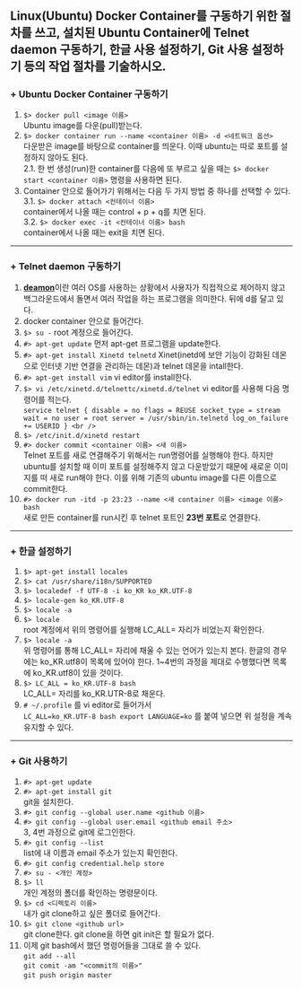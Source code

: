 Linux(Ubuntu) Docker Container를 구동하기 위한 절차를 쓰고, 설치된 Ubuntu Container에 Telnet daemon 구동하기, 한글 사용 설정하기, Git 사용 설정하기 등의 작업 절차를 기술하시오.
---------------------------------------------------------

### + Ubuntu Docker Container 구동하기

1. `$> docker pull <image 이름>` <br />
  Ubuntu image를 다운(pull)받는다. <br />
2. `$> docker container run --name <container 이름> -d <네트워크 옵션>` <br />
  다운받은 image를 바탕으로 container를 띄운다. 이때 ubuntu는 따로 포트를 설정하지 않아도 된다.<br />
2.1. 한 번 생성(run)한 container를 다음에 또 부르고 싶을 때는 `$> docker start <container 이름>` 명령을 사용하면 된다.<br />
3. Container 안으로 들어가기 위해서는 다음 두 가지 방법 중 하나를 선택할 수 있다.<br />
3.1. `$> docker attach <컨테이너 이름>`<br />
    container에서 나올 때는 control + p + q를 치면 된다.<br />
3.2. `$> docker exec -it <컨테이너 이름> bash`<br />
    container에서 나올 때는 exit을 치면 된다.<br />
    
- - - - - - - - - - - - - - - - - - - - - - - - - - - - - 
### + Telnet daemon 구동하기

1. [**deamon**](https://ko.wikipedia.org/wiki/%EB%8D%B0%EB%AA%AC_(%EC%BB%B4%ED%93%A8%ED%8C%85))이란 여러 OS를 사용하는 상황에서 사용자가 직접적으로 제어하지 않고 백그라운드에서 돌면서 여러 작업을 하는 프로그램을 의미한다. 뒤에 d를 달고 있다. <br />
2. docker container 안으로 들어간다.<br />
3. `$> su -` root 계정으로 들어간다.<br />
4. `#> apt-get update` 먼저 apt-get 프로그램을 update한다.<br />
5. `#> apt-get install Xinetd telnetd` Xinet(inetd에 보안 기능이 강화된 데몬으로 인터넷 기반 연결을 관리하는 데몬)과 telnet 데몬을 intall한다. <br />
6. `#> apt-get install vim` vi editor를 install한다.<br />
7. `$> vi /etc/xinetd.d/telnettc/xinetd.d/telnet` vi editor를 사용해 다음 명령어를 적는다. <br />
`service telnet
{
    disable = no
    flags = REUSE
    socket_type = stream
    wait = no
    user = root
    server = /usr/sbin/in.telnetd
    log_on_failure += USERID
}
<br />`
8. `$> /etc/init.d/xinetd restart` <br />
9. `#> docker commit <container 이름> <새 이름>` <br />
  Telnet 포트를 새로 연결해주기 위해서는 run명령어를 실행해야 한다. 하지만 ubuntu를 설치할 때 이미 포트를 설정해주지 않고 다운받았기 때문에 새로운 이미지를 떠 새로 run해야 한다. 이를 위해 기존의 ubuntu image를 다른 이름으로 commit한다.<br />
10. `#> docker run -itd -p 23:23 --name <새 container 이름> <image 이름> bash` <br />
  새로 만든 container를 run시킨 후 telnet 포트인 **23번 포트**로 연결한다.<br />
  
- - - - - - - - - - - - - - - - - - - - - - - - - - - - - 
### + 한글 설정하기

1. `$> apt-get install locales`<br />
2. `$> cat /usr/share/i18n/SUPPORTED`<br />
3. `$> localedef -f UTF-8 -i ko_KR ko_KR.UTF-8`<br />
4. `$> locale-gen ko_KR.UTF-8`<br />
5. `$> locale -a`<br />
6. `$> locale` <br />
  root 계정에서 위의 명령어를 실행해 LC_ALL= 자리가 비었는지 확인한다.<br />
7. `$> locale -a` <br />
  위 명령어를 통해 LC_ALL= 자리에 채울 수 있는 언어가 있는지 본다. 한글의 경우에는 ko_KR.utf8이 목록에 있어야 한다. 1~4번의 과정을 제대로 수행했다면 목록에 ko_KR.utf8이 있을 것이다.<br />
8. `$> LC_ALL = ko_KR.UTF-8 bash`<br />
  LC_ALL= 자리를 ko_KR.UTR-8로 채운다.<br />
9. `# ~/.profile` 를 vi editor로 들어가서 <br />
`LC_ALL=ko_KR.UTF-8 bash
export LANGUAGE=ko` 를 붙여 넣으면 위 설정을 계속 유지할 수 있다.<br />

- - - - - - - - - - - - - - - - - - - - - - - - - - - - - 
### + Git 사용하기

1. `#> apt-get update`<br />
2. `#> apt-get install git`<br />
  git을 설치한다.<br />
3. `#> git config --global user.name <github 이름>`<br />
4. `#> git config --global user.email <github email 주소>`<br />
  3, 4번 과정으로 git에 로그인한다.<br />
5. `#> git config --list`<br />
  list에 내 이름과 email 주소가 있는지 확인한다.<br />
6. `#> git config credential.help store`<br />
7. `#> su - <개인 계정>`<br />
8. `$> ll`<br />
  개인 계정의 폴더를 확인하는 명령문이다.<br /> 
8. `$> cd <디렉토리 이름>`<br />
  내가 git clone하고 싶은 폴더로 들어간다.<br />
9. `$> git clone <github url>`<br />
  git clone한다. git clone을 하면 git init은 할 필요가 없다.<br />
10. 이제 git bash에서 했던 명령어들을 그대로 쓸 수 있다.<br />
`git add --all`<br />
`git comit -am "<commit의 이름>"`<br />
`git push origin master`<br />
